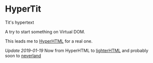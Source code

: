 # HyperTit
Tit's hypertext

A try to start something on Virtual DOM.

This leads me to [HyperHTML](https://github.com/WebReflection/hyperHTML) for a real one.

*Update 2019-01-19*
Now from HyperHTML to [lighterHTML](https://github.com/WebReflection/lighterhtml) and probably soon to [neverland](https://github.com/WebReflection/neverland)
